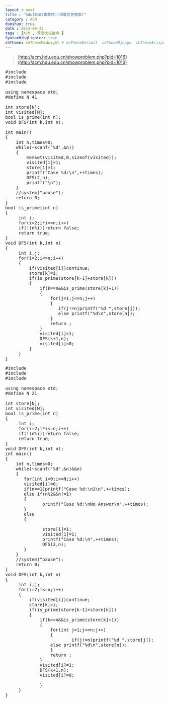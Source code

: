 ```yaml
---
layout : post
title : "hdu1016(素数环)(深度优先搜索)"
category : ACM
duoshuo: true
date : 2014-09-25
tags : [ACM , 深度优先搜索 ]
SyntaxHihglighter: true
shTheme: shThemeMidnight # shThemeDefault  shThemeDjango  shThemeEclipse  shThemeEmacs  shThemeFadeToGrey  shThemeMidnight  shThemeRDark
---
```

>[http://acm.hdu.edu.cn/showproblem.php?pid=1016](http://acm.hdu.edu.cn/showproblem.php?pid=1016)
<!-- more -->

<pre class="brush: c; ">
#include<iostream>
#include<cstdio>
#include<cstdlib>

using namespace std;
#define N 41

int store[N];
int visited[N];
bool is_prime(int n);
void DFS(int k,int n);

int main()
{
    int n,times=0;
    while(~scanf("%d",&n))
    {
        memset(visited,0,sizeof(visited));
        visited[1]=1;
        store[1]=1;
        printf("Case %d:\n",++times);
        DFS(2,n);
        printf("\n");
    }
    //system("pause");
    return 0;
}
bool is_prime(int n)
{
     int i;
     for(i=2;i*i<=n;i++)
     if(!(n%i))return false;
     return true;
}
void DFS(int k,int n)
{
     int i,j;
     for(i=2;i<=n;i++)
     {
         if(visited[i])continue;
         store[k]=i;
         if(is_prime(store[k-1]+store[k]))
         {
             if(k==n&&is_prime(store[k]+1))
             {
                 for(j=1;j<=n;j++)
                 {
                    if(j!=n)printf("%d ",store[j]);
                    else printf("%d\n",store[n]);
                 }
                 return ;
             }
             visited[i]=1;
             DFS(k+1,n);
             visited[i]=0;
         }
     }
}
</pre>
>
<pre class="brush: c; ">
#include<iostream>
#include<cstdlib>
#include<cstdio>

using namespace std;
#define N 21

int store[N];
int visited[N];
bool is_prime(int n)
{
     int i;
     for(i=2;i*i<=n;i++)
     if(!(n%i))return false;
     return true;
}
void DFS(int k,int n);
int main()
{
    int n,times=0;
    while(~scanf("%d",&n)&&n)
    {
       for(int i=0;i<=N;i++)
       visited[i]=0;
       if(n==1)printf("Case %d:\n1\n",++times);
       else if(n%2&&n!=1)
       {
              printf("Case %d:\nNo Answer\n",++times);
       }
       else
       {
              
              store[1]=1;
              visited[1]=1;
              printf("Case %d:\n",++times);
              DFS(2,n);
       }
    }
    //system("pause");
    return 0;
}
void DFS(int k,int n)
{
     int i,j;
     for(i=2;i<=n;i++)
     {
         if(visited[i])continue;
         store[k]=i;
         if(is_prime(store[k-1]+store[k]))
         {
             if(k==n&&is_prime(store[k]+1))
             {
                 for(int j=1;j<=n;j++)
                 {
                         if(j!=n)printf("%d ",store[j]);
                 else printf("%d\n",store[n]);
                 }
                 return ;
             }
             visited[i]=1;
             DFS(k+1,n);
             visited[i]=0;
             
             }
     }
}
</pre>
